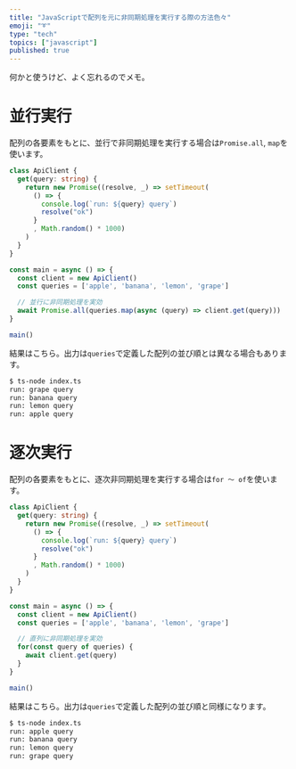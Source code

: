 ```yaml
---
title: "JavaScriptで配列を元に非同期処理を実行する際の方法色々"
emoji: "➰"
type: "tech"
topics: ["javascript"]
published: true
---
```


何かと使うけど、よく忘れるのでメモ。

# 並行実行

配列の各要素をもとに、並行で非同期処理を実行する場合は`Promise.all`, `map`を使います。

```ts:index.ts
class ApiClient {
  get(query: string) {
    return new Promise((resolve, _) => setTimeout(
      () => {
        console.log(`run: ${query} query`)
        resolve("ok")
      }
      , Math.random() * 1000)
    )
  }
}

const main = async () => {
  const client = new ApiClient()
  const queries = ['apple', 'banana', 'lemon', 'grape']

  // 並行に非同期処理を実効
  await Promise.all(queries.map(async (query) => client.get(query)))
}

main()
```

結果はこちら。出力は`queries`で定義した配列の並び順とは異なる場合もあります。

```bash
$ ts-node index.ts
run: grape query
run: banana query
run: lemon query
run: apple query
```

# 逐次実行

配列の各要素をもとに、逐次非同期処理を実行する場合は`for 〜 of`を使います。

```ts:index.ts
class ApiClient {
  get(query: string) {
    return new Promise((resolve, _) => setTimeout(
      () => {
        console.log(`run: ${query} query`)
        resolve("ok")
      }
      , Math.random() * 1000)
    )
  }
}

const main = async () => {
  const client = new ApiClient()
  const queries = ['apple', 'banana', 'lemon', 'grape']

  // 直列に非同期処理を実効
  for(const query of queries) {
    await client.get(query)
  }
}

main()
```

結果はこちら。出力は`queries`で定義した配列の並び順と同様になります。

```bash
$ ts-node index.ts
run: apple query
run: banana query
run: lemon query
run: grape query
```
